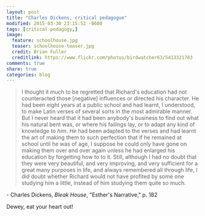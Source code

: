 ```yaml
---
layout: post
title: "Charles Dickens, critical pedagogue"
modified: 2015-03-30 21:15:52 -0600
tags: [critical pedagogy,]
image:
  feature: schoolhouse.jpg
  teaser: schoolhouse-teaser.jpg
  credit: Brian Fuller
  creditlink: https://www.flickr.com/photos/birdwatcher63/5413321783
comments: true
share: true
categories: blog
---
```


> I thought it much to be regretted that Richard's education had not counteracted those [negative] influences or directed his character. He had been eight years at a public school and had learnt, I understood, to make Latin verses of several sorts in the most admirable manner. But I never heard that it had been anybody's business to find out what his natural bent was, or where his failings lay, or to adapt any kind of knowledge to *him*. *He* had been adapted to the verses and had learnt the art of making them to such perfection that if he remained at school until he was of age, I suppose he could only have gone on making them over and over again unless he had enlarged his education by forgetting how to to it. Still, although I had no doubt that they were very beautiful, and very improving, and very sufficient for a great many purposes in life, and always remembered all through life, I did doubt whether Richard would not have profited by some one studying him a little, instead of him studying them quite so much.

\- Charles Dickens, *Bleak House*, "Esther's Narrative," p. 182

Dewey, eat your heart out!